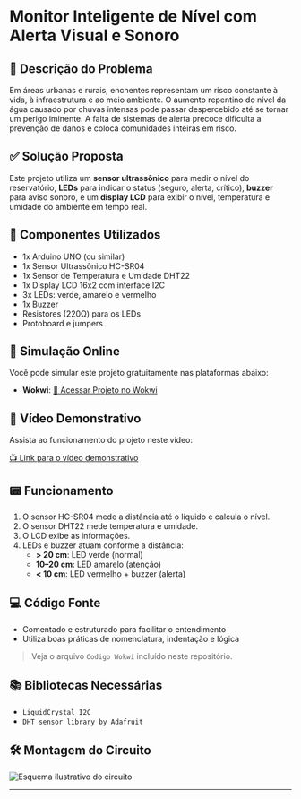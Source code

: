 # Monitor Inteligente de Nível com Alerta Visual e Sonoro

## 🧩 Descrição do Problema

Em áreas urbanas e rurais, enchentes representam um risco constante à vida, à infraestrutura e ao meio ambiente. O aumento repentino do nível da água causado por chuvas intensas pode passar despercebido até se tornar um perigo iminente. A falta de sistemas de alerta precoce dificulta a prevenção de danos e coloca comunidades inteiras em risco.

## ✅ Solução Proposta

Este projeto utiliza um **sensor ultrassônico** para medir o nível do reservatório, **LEDs** para indicar o status (seguro, alerta, crítico), **buzzer** para aviso sonoro, e um **display LCD** para exibir o nível, temperatura e umidade do ambiente em tempo real. 

## 🔧 Componentes Utilizados

- 1x Arduino UNO (ou similar)
- 1x Sensor Ultrassônico HC-SR04
- 1x Sensor de Temperatura e Umidade DHT22
- 1x Display LCD 16x2 com interface I2C
- 3x LEDs: verde, amarelo e vermelho
- 1x Buzzer
- Resistores (220Ω) para os LEDs
- Protoboard e jumpers

## 🧪 Simulação Online

Você pode simular este projeto gratuitamente nas plataformas abaixo:

- **Wokwi**: [🔗 Acessar Projeto no Wokwi](https://wokwi.com/projects/432239604591179777)

## 🎥 Vídeo Demonstrativo

Assista ao funcionamento do projeto neste vídeo:

[📺 Link para o vídeo demonstrativo](https://youtu.be/QRd0QtXXtOc)

## 📟 Funcionamento

1. O sensor HC-SR04 mede a distância até o líquido e calcula o nível.
2. O sensor DHT22 mede temperatura e umidade.
3. O LCD exibe as informações.
4. LEDs e buzzer atuam conforme a distância:
   - **> 20 cm**: LED verde (normal)
   - **10–20 cm**: LED amarelo (atenção)
   - **< 10 cm**: LED vermelho + buzzer (alerta)

## 💻 Código Fonte

- Comentado e estruturado para facilitar o entendimento
- Utiliza boas práticas de nomenclatura, indentação e lógica

> Veja o arquivo `Codigo Wokwi` incluído neste repositório.

## 📚 Bibliotecas Necessárias

- `LiquidCrystal_I2C`
- `DHT sensor library by Adafruit`

## 🛠️ Montagem do Circuito

![Esquema ilustrativo do circuito](figuras/esquema_circuito.png)

---


